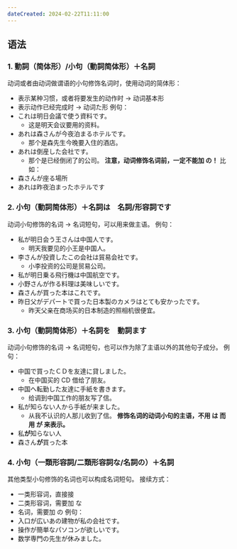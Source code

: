 ```yaml
---
dateCreated: 2024-02-22T11:11:00
---
```

## 语法
### 1. 動詞（简体形）/小句（動詞简体形）＋名詞
动词或者由动词做谓语的小句修饰名词时，使用动词的简体形：
- 表示某种习惯，或者将要发生的动作时 -> 动词基本形
- 表示动作已经完成时 -> 动词た形
例句：
- これは明日会議で使う資料です。
	- 这是明天会议要用的资料。
- あれは森さんが今夜泊まるホテルです。
	- 那个是森先生今晚要入住的酒店。
- あれは倒産した会社です。
	- 那个是已经倒闭了的公司。
**注意，动词修饰名词前，一定不能加 の！**
比如：
- 森さんが座る場所
- あれは昨夜泊まったホテルです
### 2. 小句（動詞简体形）＋名詞は　名詞/形容詞です
动词小句修饰的名词 -> 名词短句，可以用来做主语。
例句：
- 私が明日会う王さんは中国人です。
	- 明天我要见的小王是中国人。
- 李さんが投資したこの会社は貿易会社です。
	- 小李投资的公司是贸易公司。
- 私が明日乗る飛行機は中国航空です。
- 小野さんが作る料理は美味しいです。
- 森さんが買った本はこれです。
- 昨日父がデパートで買った日本製のカメラはとても安かったです。
	- 昨天父亲在商场买的日本制造的照相机很便宜。
### 3. 小句（動詞简体形）＋名詞を　動詞ます
动词小句修饰的名词 -> 名词短句，也可以作为除了主语以外的其他句子成分。
例句：
- 中国で買ったＣＤを友達に貸しました。
	- 在中国买的 CD 借给了朋友。
- 中国へ転勤した友達に手紙を書きます。
	- 给调到中国工作的朋友写了信。
- 私が知らない人から手紙が来ました。
	- 从我不认识的人那儿收到了信。
**修饰名词的动词小句的主语，不用 は 而用 が 来表示。**
- 私**が**知らない人
- 森さん**が**買った本
### 4. 小句（一類形容詞/二類形容詞な/名詞の）＋名詞
其他类型小句修饰的名词也可以构成名词短句。
接续方式：
- 一类形容词，直接接
- 二类形容词，需要加 な
- 名词，需要加 の
例句：
- 入口が広いあの建物が私の会社です。
- 操作が簡単なパソコンが欲しいです。
- 数学専門の先生が休みました。
